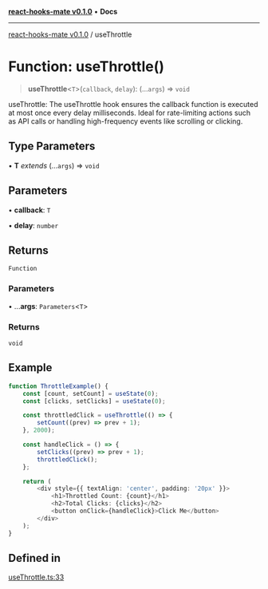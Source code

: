 [**react-hooks-mate v0.1.0**](../README.md) • **Docs**

***

[react-hooks-mate v0.1.0](../README.md) / useThrottle

# Function: useThrottle()

> **useThrottle**\<`T`\>(`callback`, `delay`): (...`args`) => `void`

useThrottle: The useThrottle hook ensures the callback function is executed at most once every delay milliseconds.
Ideal for rate-limiting actions such as API calls or handling high-frequency events like scrolling or clicking.

## Type Parameters

• **T** *extends* (...`args`) => `void`

## Parameters

• **callback**: `T`

• **delay**: `number`

## Returns

`Function`

### Parameters

• ...**args**: `Parameters`\<`T`\>

### Returns

`void`

## Example

```ts
function ThrottleExample() {
    const [count, setCount] = useState(0);
    const [clicks, setClicks] = useState(0);

    const throttledClick = useThrottle(() => {
        setCount((prev) => prev + 1);
    }, 2000);

    const handleClick = () => {
        setClicks((prev) => prev + 1);
        throttledClick();
    };

    return (
        <div style={{ textAlign: 'center', padding: '20px' }}>
            <h1>Throttled Count: {count}</h1>
            <h2>Total Clicks: {clicks}</h2>
            <button onClick={handleClick}>Click Me</button>
        </div>
    );
}
```

## Defined in

[useThrottle.ts:33](https://github.com/guestDI/hooks-mate/blob/7d47908a449d58c331b7bd1cdadbbed307af5ba7/src/hooks/useThrottle.ts#L33)
